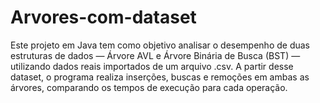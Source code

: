 # Arvores-com-dataset 
Este projeto em Java tem como objetivo analisar o desempenho de duas estruturas de dados — Árvore AVL e Árvore Binária de Busca (BST) — utilizando dados reais importados de um arquivo .csv. A partir desse dataset, o programa realiza inserções, buscas e remoções em ambas as árvores, comparando os tempos de execução para cada operação.
